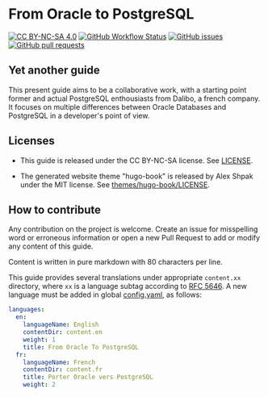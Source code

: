 # From Oracle to PostgreSQL

[![CC BY-NC-SA 4.0][cc-by-nc-sa-shield]][cc-by-nc-sa]
[![GitHub Workflow Status][gh-pages-badge]][gh-pages]
[![GitHub issues][gh-issues-badge]][gh-issues]
[![GitHub pull requests][gh-pr-badge]][gh-pr]

[gh-pages]: https://dalibo.github.io/from-oracle-to-postgresql/
[gh-pages-badge]: https://img.shields.io/github/actions/workflow/status/dalibo/from-oracle-to-postgresql/gh-pages.yml?label=gh-pages

[gh-issues]: https://github.com/dalibo/from-oracle-to-postgresql/issues
[gh-issues-badge]: https://img.shields.io/github/issues/dalibo/from-oracle-to-postgresql

[gh-pr]: https://github.com/dalibo/from-oracle-to-postgresql/pulls
[gh-pr-badge]: https://img.shields.io/github/issues-pr/dalibo/from-oracle-to-postgresql

## Yet another guide

This present guide aims to be a collaborative work, with a starting point former
and actual PostgreSQL enthousiasts from Dalibo, a french company. It focuses on
multiple differences between Oracle Databases and PostgreSQL in a developer's
point of view.

## Licenses

* This guide is released under the CC BY-NC-SA license. See [LICENSE](LICENSE).

* The generated website theme "hugo-book" is released by Alex Shpak under the MIT
license. See [themes/hugo-book/LICENSE](themes/hugo-book/LICENSE).

[cc-by-nc-sa]: http://creativecommons.org/licenses/by-nc-sa/4.0/
[cc-by-nc-sa-shield]: https://img.shields.io/badge/License-CC%20BY--NC--SA%204.0-lightgrey.svg

## How to contribute

Any contribution on the project is welcome. Create an issue for misspelling word
or erroneous information or open a new Pull Request to add or modify any content
of this guide.

Content is written in pure markdown with 80 characters per line.

This guide provides several translations under appropriate `content.xx`
directory, where `xx` is a language subtag according to [RFC
5646](https://www.rfc-editor.org/rfc/rfc5646). A new language must be added in
global [config.yaml](config.yaml), as follows:

```yaml
languages:
  en:
    languageName: English
    contentDir: content.en
    weight: 1
    title: From Oracle To PostgreSQL
  fr:
    languageName: French
    contentDir: content.fr
    title: Porter Oracle vers PostgreSQL
    weight: 2
```